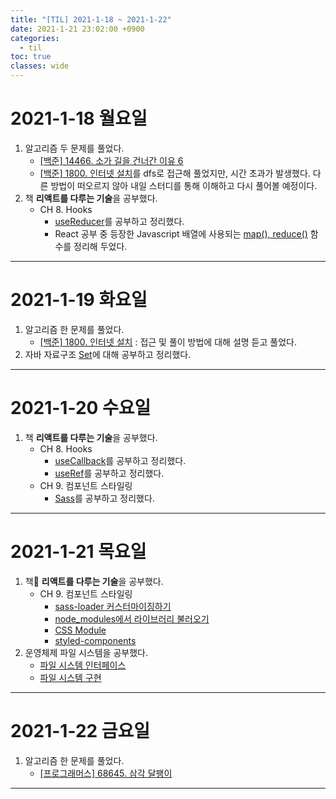 ```yaml
---
title: "[TIL] 2021-1-18 ~ 2021-1-22"
date: 2021-1-21 23:02:00 +0900
categories:
  - til
toc: true
classes: wide
---
```


# 2021-1-18 월요일

1. 알고리즘 두 문제를 풀었다.
   - [[백준] 14466. 소가 길을 건너간 이유 6](https://ddb8036631.github.io/boj/14466_소가-길을-건너간-이유-6)
   - [[백준] 1800. 인터넷 설치](https://www.acmicpc.net/problem/1800)를 dfs로 접근해 풀었지만, 시간 초과가 발생했다. 다른 방법이 떠오르지 않아 내일 스터디를 통해 이해하고 다시 풀어볼 예정이다.
2. 책 **리액트를 다루는 기술**을 공부했다.
   - CH 8. Hooks
      - [useReducer](https://ddb8036631.github.io/react/useReducer)를 공부하고 정리했다.
      - React 공부 중 등장한 Javascript 배열에 사용되는 [map(), reduce()](https://ddb8036631.github.io/javascript/map(),-reduce()) 함수를 정리해 두었다.

---

# 2021-1-19 화요일

1. 알고리즘 한 문제를 풀었다.
   - [[백준] 1800. 인터넷 설치](https://ddb8036631.github.io/boj/1800_인터넷-설치) : 접근 및 풀이 방법에 대해 설명 듣고 풀었다.
2. 자바 자료구조 [Set](https://ddb8036631.github.io/java/Set)에 대해 공부하고 정리했다.

---

# 2021-1-20 수요일

1. 책 **리액트를 다루는 기술**을 공부했다.
   - CH 8. Hooks
      - [useCallback](https://ddb8036631.github.io/react/useCallback)를 공부하고 정리했다.
      - [useRef](https://ddb8036631.github.io/react/useRef)를 공부하고 정리했다.
   - CH 9. 컴포넌트 스타일링
      - [Sass](https://ddb8036631.github.io/css/Sass)를 공부하고 정리했다.

---

# 2021-1-21 목요일

1. 책📕 **리액트를 다루는 기술**을 공부했다.
   - CH 9. 컴포넌트 스타일링
      - [sass-loader 커스터마이징하기](https://ddb8036631.github.io/react/sass-loader-커스터마이징하기)
      - [node_modules에서 라이브러리 불러오기](https://ddb8036631.github.io/react/node_modules에서-라이브러리-불러오기)
      - [CSS Module](https://ddb8036631.github.io/react/CSS-Module)
      - [styled-components](https://ddb8036631.github.io/react/styled-components)
2. 운영체제 파일 시스템을 공부했다.
   - [파일 시스템 인터페이스](https://ddb8036631.github.io/os/파일-시스템-인터페이스)
   - [파일 시스템 구현](https://ddb8036631.github.io/os/파일-시스템-구현)

---

# 2021-1-22 금요일

1. 알고리즘 한 문제를 풀었다.
   - [[프로그래머스] 68645. 삼각 달팽이](https://ddb8036631.github.io/programmers/68645_삼각-달팽이)

---